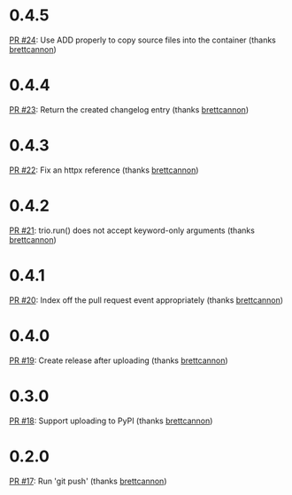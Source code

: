 # 0.4.5
[PR #24](https://github.com/brettcannon/release-often/pull/24): Use ADD properly to copy source files into the container (thanks [brettcannon](https://github.com/brettcannon))

# 0.4.4
[PR #23](https://github.com/brettcannon/release-often/pull/23): Return the created changelog entry (thanks [brettcannon](https://github.com/brettcannon))

# 0.4.3
[PR #22](https://github.com/brettcannon/release-often/pull/22): Fix an httpx reference (thanks [brettcannon](https://github.com/brettcannon))

# 0.4.2
[PR #21](https://github.com/brettcannon/release-often/pull/21): trio.run() does not accept keyword-only arguments (thanks [brettcannon](https://github.com/brettcannon))

# 0.4.1
[PR #20](https://github.com/brettcannon/release-often/pull/20): Index off the pull request event appropriately (thanks [brettcannon](https://github.com/brettcannon))

# 0.4.0
[PR #19](https://github.com/brettcannon/release-often/pull/19): Create release after uploading (thanks [brettcannon](https://github.com/brettcannon))

# 0.3.0
[PR #18](https://github.com/brettcannon/release-often/pull/18): Support uploading to PyPI (thanks [brettcannon](https://github.com/brettcannon))

# 0.2.0
[PR #17](https://github.com/brettcannon/release-often/pull/17): Run 'git push' (thanks [brettcannon](https://github.com/brettcannon))

